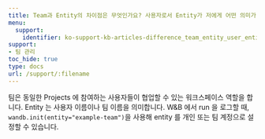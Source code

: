 ```yaml
---
title: Team과 Entity의 차이점은 무엇인가요? 사용자로서 Entity가 저에게 어떤 의미가 있나요?
menu:
  support:
    identifier: ko-support-kb-articles-difference_team_entity_user_entity_mean_me
support:
- 팀 관리
toc_hide: true
type: docs
url: /support/:filename
---
```


팀은 동일한 Projects 에 참여하는 사용자들이 협업할 수 있는 워크스페이스 역할을 합니다. Entity 는 사용자 이름이나 팀 이름을 의미합니다. W&B 에서 run 을 로그할 때, `wandb.init(entity="example-team")`을 사용해 entity 를 개인 또는 팀 계정으로 설정할 수 있습니다.
